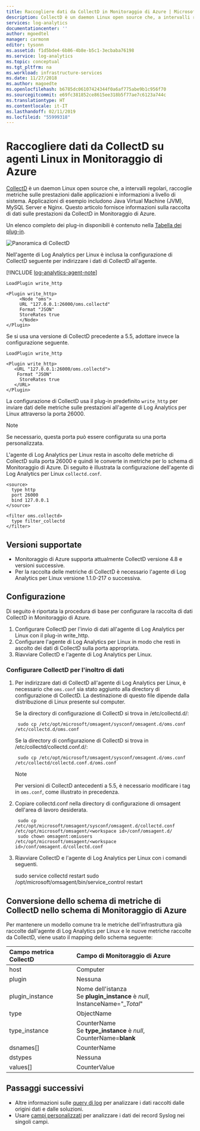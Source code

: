 ```yaml
---
title: Raccogliere dati da CollectD in Monitoraggio di Azure | Microsoft Docs
description: CollectD è un daemon Linux open source che, a intervalli regolari, raccoglie dati dalle applicazioni e informazioni a livello di sistema.  Questo articolo fornisce informazioni sulla raccolta di dati da CollectD in Monitoraggio di Azure.
services: log-analytics
documentationcenter: ''
author: mgoedtel
manager: carmonm
editor: tysonn
ms.assetid: f1d5bde4-6b86-4b8e-b5c1-3ecbaba76198
ms.service: log-analytics
ms.topic: conceptual
ms.tgt_pltfrm: na
ms.workload: infrastructure-services
ms.date: 11/27/2018
ms.author: magoedte
ms.openlocfilehash: b6785dc06107424344f0a6af775abe9b1c956f70
ms.sourcegitcommit: e69fc381852ce8615ee318b5f77ae7c6123a744c
ms.translationtype: HT
ms.contentlocale: it-IT
ms.lasthandoff: 02/11/2019
ms.locfileid: "55999318"
---
```

# <a name="collect-data-from-collectd-on-linux-agents-in-azure-monitor"></a>Raccogliere dati da CollectD su agenti Linux in Monitoraggio di Azure
[CollectD](https://collectd.org/) è un daemon Linux open source che, a intervalli regolari, raccoglie metriche sulle prestazioni dalle applicazioni e informazioni a livello di sistema. Applicazioni di esempio includono Java Virtual Machine (JVM), MySQL Server e Nginx. Questo articolo fornisce informazioni sulla raccolta di dati sulle prestazioni da CollectD in Monitoraggio di Azure.

Un elenco completo dei plug-in disponibili è contenuto nella [Tabella dei plug-in](https://collectd.org/wiki/index.php/Table_of_Plugins).

![Panoramica di CollectD](media/data-sources-collectd/overview.png)

Nell'agente di Log Analytics per Linux è inclusa la configurazione di CollectD seguente per indirizzare i dati di CollectD all'agente.

[!INCLUDE [log-analytics-agent-note](../../../includes/log-analytics-agent-note.md)]

    LoadPlugin write_http

    <Plugin write_http>
         <Node "oms">
         URL "127.0.0.1:26000/oms.collectd"
         Format "JSON"
         StoreRates true
         </Node>
    </Plugin>

Se si usa una versione di CollectD precedente a 5.5, adottare invece la configurazione seguente.

    LoadPlugin write_http

    <Plugin write_http>
       <URL "127.0.0.1:26000/oms.collectd">
        Format "JSON"
         StoreRates true
       </URL>
    </Plugin>

La configurazione di CollectD usa il plug-in predefinito `write_http` per inviare dati delle metriche sulle prestazioni all'agente di Log Analytics per Linux attraverso la porta 26000. 

> [!NOTE]
> Se necessario, questa porta può essere configurata su una porta personalizzata.

L'agente di Log Analytics per Linux resta in ascolto delle metriche di CollectD sulla porta 26000 e quindi le converte in metriche per lo schema di Monitoraggio di Azure. Di seguito è illustrata la configurazione dell'agente di Log Analytics per Linux `collectd.conf`.

    <source>
      type http
      port 26000
      bind 127.0.0.1
    </source>

    <filter oms.collectd>
      type filter_collectd
    </filter>


## <a name="versions-supported"></a>Versioni supportate
- Monitoraggio di Azure supporta attualmente CollectD versione 4.8 e versioni successive.
- Per la raccolta delle metriche di CollectD è necessario l'agente di Log Analytics per Linux versione 1.1.0-217 o successiva.


## <a name="configuration"></a>Configurazione
Di seguito è riportata la procedura di base per configurare la raccolta di dati CollectD in Monitoraggio di Azure.

1. Configurare CollectD per l'invio di dati all'agente di Log Analytics per Linux con il plug-in write_http.  
2. Configurare l'agente di Log Analytics per Linux in modo che resti in ascolto dei dati di CollectD sulla porta appropriata.
3. Riavviare CollectD e l'agente di Log Analytics per Linux.

### <a name="configure-collectd-to-forward-data"></a>Configurare CollectD per l'inoltro di dati 

1. Per indirizzare dati di CollectD all'agente di Log Analytics per Linux, è necessario che `oms.conf` sia stato aggiunto alla directory di configurazione di CollectD. La destinazione di questo file dipende dalla distribuzione di Linux presente sul computer.

    Se la directory di configurazione di CollectD si trova in /etc/collectd.d/:

        sudo cp /etc/opt/microsoft/omsagent/sysconf/omsagent.d/oms.conf /etc/collectd.d/oms.conf

    Se la directory di configurazione di CollectD si trova in /etc/collectd/collectd.conf.d/:

        sudo cp /etc/opt/microsoft/omsagent/sysconf/omsagent.d/oms.conf /etc/collectd/collectd.conf.d/oms.conf

    >[!NOTE]
    >Per versioni di CollectD antecedenti a 5.5, è necessario modificare i tag in `oms.conf`, come illustrato in precedenza.
    >

2. Copiare collectd.conf nella directory di configurazione di omsagent dell'area di lavoro desiderata.

        sudo cp /etc/opt/microsoft/omsagent/sysconf/omsagent.d/collectd.conf /etc/opt/microsoft/omsagent/<workspace id>/conf/omsagent.d/
        sudo chown omsagent:omiusers /etc/opt/microsoft/omsagent/<workspace id>/conf/omsagent.d/collectd.conf

3. Riavviare CollectD e l'agente di Log Analytics per Linux con i comandi seguenti.

    sudo service collectd restart  sudo /opt/microsoft/omsagent/bin/service_control restart

## <a name="collectd-metrics-to-azure-monitor-schema-conversion"></a>Conversione dello schema di metriche di CollectD nello schema di Monitoraggio di Azure
Per mantenere un modello comune tra le metriche dell'infrastruttura già raccolte dall'agente di Log Analytics per Linux e le nuove metriche raccolte da CollectD, viene usato il mapping dello schema seguente:

| Campo metrica CollectD | Campo di Monitoraggio di Azure |
|:--|:--|
| host | Computer |
| plugin | Nessuna |
| plugin_instance | Nome dell'istanza<br>Se **plugin_instance** è *null*, InstanceName="*_Total*" |
| type | ObjectName |
| type_instance | CounterName<br>Se **type_instance** è *null*, CounterName=**blank** |
| dsnames[] | CounterName |
| dstypes | Nessuna |
| values[] | CounterValue |

## <a name="next-steps"></a>Passaggi successivi
* Altre informazioni sulle [query di log](../log-query/log-query-overview.md) per analizzare i dati raccolti dalle origini dati e dalle soluzioni. 
* Usare [campi personalizzati](custom-fields.md) per analizzare i dati dei record Syslog nei singoli campi.